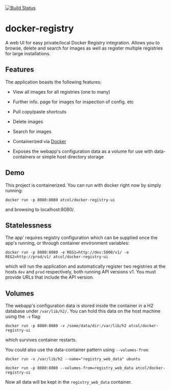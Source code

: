 [![Build Status](https://travis-ci.org/atc-/docker-registry-web.svg?branch=master)](https://travis-ci.org/atc-/docker-registry-web)

docker-registry
===================

A web UI for easy private/local Docker Registry integration. Allows you to browse, delete and search for images as
well as register multiple registries for large installations.

## Features

The application boasts the following features:

 * View all images for all registries (one to many)
 
 * Further info. page for images for inspection of config. etc
 
 * Pull copy/paste shortcuts

 * Delete images

 * Search for images

 * Containerized via [Docker](https://registry.hub.docker.com/u/atcol/docker-registry-ui/)

 * Exposes the webapp's configuration data as a volume for use with data-containers or simple host directory storage

## Demo

This project is containerized. You can run with docker right now by simply running:

	docker run -p 8080:8080 atcol/docker-registry-ui

and browsing to localhost:8080/.

## Statelessness

The app' requires registry configuration which can be supplied once the app's running, or through container environment
variables:

	docker run -p 8080:8080 -e REG1=http://dev:5000/v1/ -e REG2=http://prod/v1/ atcol/docker-registry-ui

which will run the application and automatically register two registries at the hosts `dev` and `prod` respectively,
both running API versions v1. You must provide URLs that include the API version. 

## Volumes

The webapp's configuration data is stored inside the container in a H2 database under `/var/lib/h2/`. You can hold this data on the host machine using the `-v` flag:

	docker run -p 8080:8080 -v /some/data/dir:/var/lib/h2 atcol/docker-registry-ui

which survives container restarts.

You could also use the data-container pattern using `--volumes-from`:

	docker run -v /var/lib/h2 --name="registry_web_data" ubuntu

	docker run -p 8080:8080 --volumes-from=registry_web_data atcol/docker-registry-ui

Now all data will be kept in the `registry_web_data` container.
